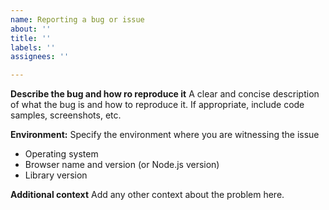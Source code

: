 ```yaml
---
name: Reporting a bug or issue
about: ''
title: ''
labels: ''
assignees: ''

---
```


**Describe the bug and how ro reproduce it**
A clear and concise description of what the bug is and how to reproduce it. If appropriate, include code samples, screenshots, etc.

**Environment:**
Specify the environment where you are witnessing the issue
 - Operating system
 - Browser name and version (or Node.js version)
 - Library version

**Additional context**
Add any other context about the problem here.
